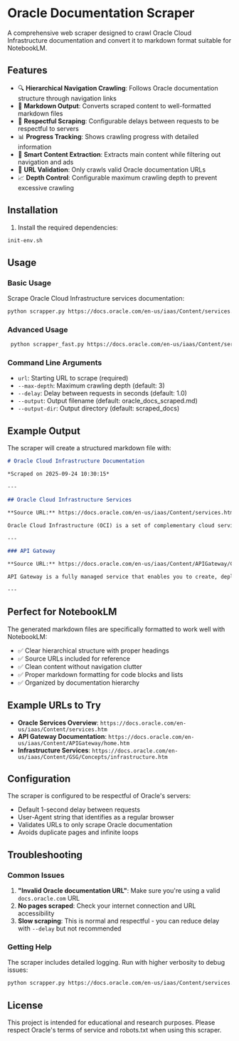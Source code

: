 # Oracle Documentation Scraper

A comprehensive web scraper designed to crawl Oracle Cloud Infrastructure documentation and convert it to markdown format suitable for NotebookLM.

## Features

- 🔍 **Hierarchical Navigation Crawling**: Follows Oracle documentation structure through navigation links
- 📝 **Markdown Output**: Converts scraped content to well-formatted markdown files
- 🚦 **Respectful Scraping**: Configurable delays between requests to be respectful to servers
- 📊 **Progress Tracking**: Shows crawling progress with detailed information
- 🎯 **Smart Content Extraction**: Extracts main content while filtering out navigation and ads
- 🔗 **URL Validation**: Only crawls valid Oracle documentation URLs
- 📈 **Depth Control**: Configurable maximum crawling depth to prevent excessive crawling

## Installation

1. Install the required dependencies:
```bash
init-env.sh
```

## Usage

### Basic Usage

Scrape Oracle Cloud Infrastructure services documentation:

```bash
python scrapper.py https://docs.oracle.com/en-us/iaas/Content/services.htm
```

### Advanced Usage

```bash
 python scrapper_fast.py https://docs.oracle.com/en-us/iaas/Content/services.htm --max-depth 10 --max-concurrent 15 --delay 0.05 --output oracle_fast_test.md
```

### Command Line Arguments

- `url`: Starting URL to scrape (required)
- `--max-depth`: Maximum crawling depth (default: 3)
- `--delay`: Delay between requests in seconds (default: 1.0)
- `--output`: Output filename (default: oracle_docs_scraped.md)
- `--output-dir`: Output directory (default: scraped_docs)

## Example Output

The scraper will create a structured markdown file with:

```markdown
# Oracle Cloud Infrastructure Documentation

*Scraped on 2025-09-24 10:30:15*

---

## Oracle Cloud Infrastructure Services

**Source URL:** https://docs.oracle.com/en-us/iaas/Content/services.htm

Oracle Cloud Infrastructure (OCI) is a set of complementary cloud services...

---

### API Gateway

**Source URL:** https://docs.oracle.com/en-us/iaas/Content/APIGateway/Concepts/apigatewayoverview.htm

API Gateway is a fully managed service that enables you to create, deploy...

---
```

## Perfect for NotebookLM

The generated markdown files are specifically formatted to work well with NotebookLM:

- ✅ Clear hierarchical structure with proper headings
- ✅ Source URLs included for reference
- ✅ Clean content without navigation clutter
- ✅ Proper markdown formatting for code blocks and lists
- ✅ Organized by documentation hierarchy

## Example URLs to Try

- **Oracle Services Overview**: `https://docs.oracle.com/en-us/iaas/Content/services.htm`
- **API Gateway Documentation**: `https://docs.oracle.com/en-us/iaas/Content/APIGateway/home.htm`
- **Infrastructure Services**: `https://docs.oracle.com/en-us/iaas/Content/GSG/Concepts/infrastructure.htm`

## Configuration

The scraper is configured to be respectful of Oracle's servers:
- Default 1-second delay between requests
- User-Agent string that identifies as a regular browser
- Validates URLs to only scrape Oracle documentation
- Avoids duplicate pages and infinite loops

## Troubleshooting

### Common Issues

1. **"Invalid Oracle documentation URL"**: Make sure you're using a valid `docs.oracle.com` URL
2. **No pages scraped**: Check your internet connection and URL accessibility
3. **Slow scraping**: This is normal and respectful - you can reduce delay with `--delay` but not recommended

### Getting Help

The scraper includes detailed logging. Run with higher verbosity to debug issues:

```bash
python scrapper.py https://docs.oracle.com/en-us/iaas/Content/services.htm --max-depth 1
```

## License

This project is intended for educational and research purposes. Please respect Oracle's terms of service and robots.txt when using this scraper.
